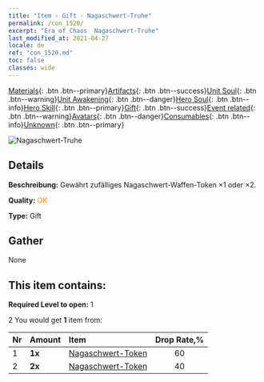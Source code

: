 ```yaml
---
title: "Item - Gift - Nagaschwert-Truhe"
permalink: /con_1520/
excerpt: "Era of Chaos  Nagaschwert-Truhe"
last_modified_at: 2021-04-27
locale: de
ref: "con_1520.md"
toc: false
classes: wide
---
```

 [Materials](/ItemsDE/){: .btn .btn--primary}[Artifacts](/ItemsDE/Artifacts/){: .btn .btn--success}[Unit Soul](/ItemsDE/UnitSoul/){: .btn .btn--warning}[Unit Awakening](/ItemsDE/UnitAwakening/){: .btn .btn--danger}[Hero Soul](/ItemsDE/HeroSoul/){: .btn .btn--info}[Hero Skill](/ItemsDE/HeroSkill/){: .btn .btn--primary}[Gift](/ItemsDE/Gift/){: .btn .btn--success}[Event related](/ItemsDE/Events/){: .btn .btn--warning}[Avatars](/ItemsDE/Avatars/){: .btn .btn--danger}[Consumables](/ItemsDE/Consumables/){: .btn .btn--info}[Unknown](/ItemsDE/Unknown/){: .btn .btn--primary}

 ![Nagaschwert-Truhe](/images/t/i_907134.png)

## Details
 **Beschreibung:** Gewährt zufälliges Nagaschwert-Waffen-Token ×1 oder ×2.

 **Quality:** <span style="color: #FF8C00">OK</span>

 **Type:** Gift

## Gather

  None

## This item contains:

 **Required Level to open:** 1

 2 You would get **1** item  from:

  | Nr | Amount |     Item    | Drop Rate,% |
  |:---|:-------|:------------|:---------:|
  | 1 |  **1x** | [Nagaschwert-Token](/ItemsDE/con_987/) | 60 | 
  | 2 |  **2x** | [Nagaschwert-Token](/ItemsDE/con_987/) | 40 | 
